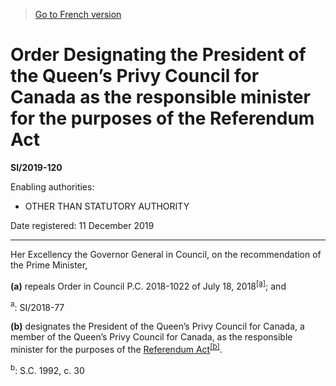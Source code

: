 > [Go to French version](/fr/Règlements/Textes%20réglementaires/2019/120.md)

# Order Designating the President of the Queen’s Privy Council for Canada as the responsible minister for the purposes of the Referendum Act

**SI/2019-120**

Enabling authorities: 
- OTHER THAN STATUTORY AUTHORITY

Date registered: 11 December 2019

----------

Her Excellency the Governor General in Council, on the recommendation of the Prime Minister,

**(a)** repeals Order in Council P.C. 2018-1022 of July 18, 2018<sup><a href='#fn_81000-3-1908_hq_26066'>[a]</a></sup>; and

<a name='fn_81000-3-1908_hq_26066'><sup>a</sup></a>: SI/2018-77<br />



**(b)** designates the President of the Queen’s Privy Council for Canada, a member of the Queen’s Privy Council for Canada, as the responsible minister for the purposes of the [Referendum Act](/en/Acts/Statutes%20of%20Canada/1992/c.%2030.md)<sup><a href='#fn_320_hq_10667'>[b]</a></sup>.



<a name='fn_320_hq_10667'><sup>b</sup></a>: S.C. 1992, c. 30<br />



